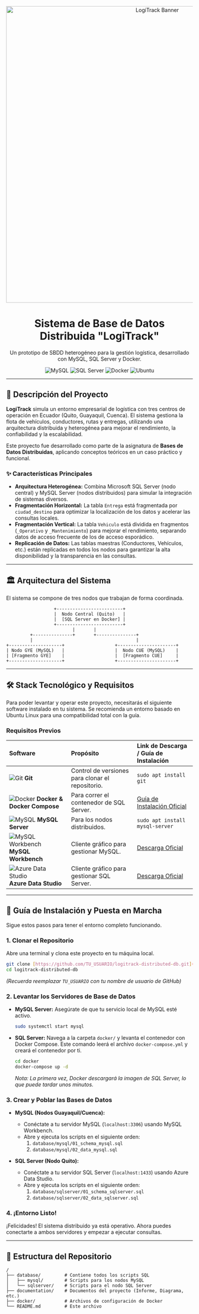 <div align="center">
  <img src="https://i.imgur.com/s6f2B3j.png" alt="LogiTrack Banner" width="800"/>
  <br>
  <h1><strong>Sistema de Base de Datos Distribuida "LogiTrack"</strong></h1>
  <p>Un prototipo de SBDD heterogéneo para la gestión logística, desarrollado con MySQL, SQL Server y Docker.</p>
  
  <p>
    <img src="https://img.shields.io/badge/MySQL-4479A1?style=for-the-badge&logo=mysql&logoColor=white" alt="MySQL">
    <img src="https://img.shields.io/badge/Microsoft%20SQL%20Server-CC2927?style=for-the-badge&logo=microsoftsqlserver&logoColor=white" alt="SQL Server">
    <img src="https://img.shields.io/badge/Docker-2496ED?style=for-the-badge&logo=docker&logoColor=white" alt="Docker">
    <img src="https://img.shields.io/badge/Ubuntu-E95420?style=for-the-badge&logo=ubuntu&logoColor=white" alt="Ubuntu">
  </p>
</div>

---

## 📜 **Descripción del Proyecto**

**LogiTrack** simula un entorno empresarial de logística con tres centros de operación en Ecuador (Quito, Guayaquil, Cuenca). El sistema gestiona la flota de vehículos, conductores, rutas y entregas, utilizando una arquitectura distribuida y heterogénea para mejorar el rendimiento, la confiabilidad y la escalabilidad.

Este proyecto fue desarrollado como parte de la asignatura de **Bases de Datos Distribuidas**, aplicando conceptos teóricos en un caso práctico y funcional.

### ✨ **Características Principales**

- **Arquitectura Heterogénea:** Combina Microsoft SQL Server (nodo central) y MySQL Server (nodos distribuidos) para simular la integración de sistemas diversos.
- **Fragmentación Horizontal:** La tabla `Entrega` está fragmentada por `ciudad_destino` para optimizar la localización de los datos y acelerar las consultas locales.
- **Fragmentación Vertical:** La tabla `Vehiculo` está dividida en fragmentos (`_Operativo` y `_Mantenimiento`) para mejorar el rendimiento, separando datos de acceso frecuente de los de acceso esporádico.
- **Replicación de Datos:** Las tablas maestras (Conductores, Vehículos, etc.) están replicadas en todos los nodos para garantizar la alta disponibilidad y la transparencia en las consultas.

---

## 🏛️ **Arquitectura del Sistema**

El sistema se compone de tres nodos que trabajan de forma coordinada.

```
                  +-------------------------+
                  |  Nodo Central (Quito)   |
                  |  [SQL Server en Docker] |
                  +-------------------------+
                         |       |
         +---------------+       +---------------+
         |                                       |
+--------------------+                   +----------------------+
| Nodo GYE (MySQL)   |                   |  Nodo CUE (MySQL)    |
| [Fragmento GYE]    |                   |  [Fragmento CUE]     |
+--------------------+                   +----------------------+
```

---

## 🛠️ **Stack Tecnológico y Requisitos**

Para poder levantar y operar este proyecto, necesitarás el siguiente software instalado en tu sistema. Se recomienda un entorno basado en Ubuntu Linux para una compatibilidad total con la guía.

### **Requisitos Previos**
| Software | Propósito | Link de Descarga / Guía de Instalación |
| :--- | :--- | :--- |
| ![Git](https://img.icons8.com/color/32/000000/git.png) **Git** | Control de versiones para clonar el repositorio. | `sudo apt install git` |
| ![Docker](https://img.icons8.com/color/32/000000/docker.png) **Docker & Docker Compose** | Para correr el contenedor de SQL Server. | [Guía de Instalación Oficial](https://docs.docker.com/engine/install/ubuntu/) |
| ![MySQL](https://img.icons8.com/color/32/000000/mysql-logo.png) **MySQL Server** | Para los nodos distribuidos. | `sudo apt install mysql-server` |
| ![MySQL Workbench](https://i.imgur.com/4J28JdG.png) **MySQL Workbench** | Cliente gráfico para gestionar MySQL. | [Descarga Oficial](https://dev.mysql.com/downloads/workbench/) |
| ![Azure Data Studio](https://i.imgur.com/2nZ2gL4.png) **Azure Data Studio** | Cliente gráfico para gestionar SQL Server. | [Descarga Oficial](https://learn.microsoft.com/es-es/sql/azure-data-studio/download-azure-data-studio) |

---

## 🚀 **Guía de Instalación y Puesta en Marcha**

Sigue estos pasos para tener el entorno completo funcionando.

### **1. Clonar el Repositorio**
Abre una terminal y clona este proyecto en tu máquina local.
```bash
git clone [https://github.com/TU_USUARIO/logitrack-distributed-db.git](https://github.com/TU_USUARIO/logitrack-distributed-db.git)
cd logitrack-distributed-db
```
*(Recuerda reemplazar `TU_USUARIO` con tu nombre de usuario de GitHub)*

### **2. Levantar los Servidores de Base de Datos**
- **MySQL Server:** Asegúrate de que tu servicio local de MySQL esté activo.
  ```bash
  sudo systemctl start mysql
  ```
- **SQL Server:** Navega a la carpeta `docker/` y levanta el contenedor con Docker Compose. Este comando leerá el archivo `docker-compose.yml` y creará el contenedor por ti.
  ```bash
  cd docker
  docker-compose up -d
  ```
  *Nota: La primera vez, Docker descargará la imagen de SQL Server, lo que puede tardar unos minutos.*

### **3. Crear y Poblar las Bases de Datos**
- **MySQL (Nodos Guayaquil/Cuenca):**
  - Conéctate a tu servidor MySQL (`localhost:3306`) usando MySQL Workbench.
  - Abre y ejecuta los scripts en el siguiente orden:
    1. `database/mysql/01_schema_mysql.sql`
    2. `database/mysql/02_data_mysql.sql`

- **SQL Server (Nodo Quito):**
  - Conéctate a tu servidor SQL Server (`localhost:1433`) usando Azure Data Studio.
  - Abre y ejecuta los scripts en el siguiente orden:
    1. `database/sqlserver/01_schema_sqlserver.sql`
    2. `database/sqlserver/02_data_sqlserver.sql`

### **4. ¡Entorno Listo!**
¡Felicidades! El sistema distribuido ya está operativo. Ahora puedes conectarte a ambos servidores y empezar a ejecutar consultas.

---

## 📁 **Estructura del Repositorio**

```
/
├── database/         # Contiene todos los scripts SQL
│   ├── mysql/        # Scripts para los nodos MySQL
│   └── sqlserver/    # Scripts para el nodo SQL Server
├── documentation/    # Documentos del proyecto (Informe, Diagrama, etc.)
├── docker/           # Archivos de configuración de Docker
└── README.md         # Este archivo
```
